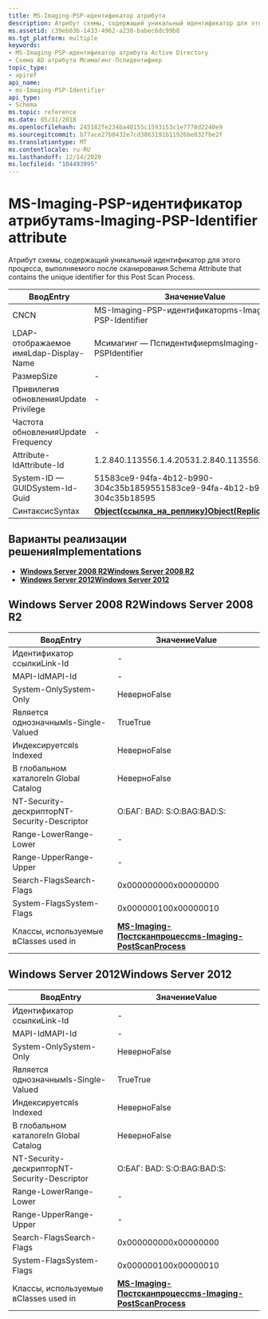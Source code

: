 ```yaml
---
title: MS-Imaging-PSP-идентификатор атрибута
description: Атрибут схемы, содержащий уникальный идентификатор для этого процесса, выполняемого после сканирования.
ms.assetid: c39eb03b-1433-4962-a238-babec6dc99b8
ms.tgt_platform: multiple
keywords:
- MS-Imaging-PSP-идентификатор атрибута Active Directory
- Схема AD атрибута Мсимагинг-Пспидентифиер
topic_type:
- apiref
api_name:
- ms-Imaging-PSP-Identifier
api_type:
- Schema
ms.topic: reference
ms.date: 05/31/2018
ms.openlocfilehash: 245182fe234ba40155c1593153c1e7778d2240e9
ms.sourcegitcommit: b77ace27b0432e7cd3863191b11926be032fbe2f
ms.translationtype: MT
ms.contentlocale: ru-RU
ms.lasthandoff: 12/14/2020
ms.locfileid: "104493995"
---
```

# <a name="ms-imaging-psp-identifier-attribute"></a><span data-ttu-id="36c02-105">MS-Imaging-PSP-идентификатор атрибута</span><span class="sxs-lookup"><span data-stu-id="36c02-105">ms-Imaging-PSP-Identifier attribute</span></span>

<span data-ttu-id="36c02-106">Атрибут схемы, содержащий уникальный идентификатор для этого процесса, выполняемого после сканирования.</span><span class="sxs-lookup"><span data-stu-id="36c02-106">Schema Attribute that contains the unique identifier for this Post Scan Process.</span></span>



| <span data-ttu-id="36c02-107">Ввод</span><span class="sxs-lookup"><span data-stu-id="36c02-107">Entry</span></span> | <span data-ttu-id="36c02-108">Значение</span><span class="sxs-lookup"><span data-stu-id="36c02-108">Value</span></span> |
|-------------------|-------------------------------------------------------|
| <span data-ttu-id="36c02-109">CN</span><span class="sxs-lookup"><span data-stu-id="36c02-109">CN</span></span>                | <span data-ttu-id="36c02-110">MS-Imaging-PSP-идентификатор</span><span class="sxs-lookup"><span data-stu-id="36c02-110">ms-Imaging-PSP-Identifier</span></span>                             |
| <span data-ttu-id="36c02-111">LDAP-отображаемое имя</span><span class="sxs-lookup"><span data-stu-id="36c02-111">Ldap-Display-Name</span></span> | <span data-ttu-id="36c02-112">Мсимагинг — Пспидентифиер</span><span class="sxs-lookup"><span data-stu-id="36c02-112">msImaging-PSPIdentifier</span></span>                               |
| <span data-ttu-id="36c02-113">Размер</span><span class="sxs-lookup"><span data-stu-id="36c02-113">Size</span></span>              | \-                                                    |
| <span data-ttu-id="36c02-114">Привилегия обновления</span><span class="sxs-lookup"><span data-stu-id="36c02-114">Update Privilege</span></span>  | \-                                                    |
| <span data-ttu-id="36c02-115">Частота обновления</span><span class="sxs-lookup"><span data-stu-id="36c02-115">Update Frequency</span></span>  | \-                                                    |
| <span data-ttu-id="36c02-116">Attribute-Id</span><span class="sxs-lookup"><span data-stu-id="36c02-116">Attribute-Id</span></span>      | <span data-ttu-id="36c02-117">1.2.840.113556.1.4.2053</span><span class="sxs-lookup"><span data-stu-id="36c02-117">1.2.840.113556.1.4.2053</span></span>                               |
| <span data-ttu-id="36c02-118">System-ID — GUID</span><span class="sxs-lookup"><span data-stu-id="36c02-118">System-Id-Guid</span></span>    | <span data-ttu-id="36c02-119">51583ce9-94fa-4b12-b990-304c35b18595</span><span class="sxs-lookup"><span data-stu-id="36c02-119">51583ce9-94fa-4b12-b990-304c35b18595</span></span>                  |
| <span data-ttu-id="36c02-120">Синтаксис</span><span class="sxs-lookup"><span data-stu-id="36c02-120">Syntax</span></span>            | [<span data-ttu-id="36c02-121">**Object(ссылка_на_реплику)**</span><span class="sxs-lookup"><span data-stu-id="36c02-121">**Object(Replica-Link)**</span></span>](s-object-replica-link.md) |



## <a name="implementations"></a><span data-ttu-id="36c02-122">Варианты реализации решения</span><span class="sxs-lookup"><span data-stu-id="36c02-122">Implementations</span></span>

-   [<span data-ttu-id="36c02-123">**Windows Server 2008 R2**</span><span class="sxs-lookup"><span data-stu-id="36c02-123">**Windows Server 2008 R2**</span></span>](#windows-server-2008-r2)
-   [<span data-ttu-id="36c02-124">**Windows Server 2012**</span><span class="sxs-lookup"><span data-stu-id="36c02-124">**Windows Server 2012**</span></span>](#windows-server-2012)

## <a name="windows-server-2008-r2"></a><span data-ttu-id="36c02-125">Windows Server 2008 R2</span><span class="sxs-lookup"><span data-stu-id="36c02-125">Windows Server 2008 R2</span></span>



| <span data-ttu-id="36c02-126">Ввод</span><span class="sxs-lookup"><span data-stu-id="36c02-126">Entry</span></span> | <span data-ttu-id="36c02-127">Значение</span><span class="sxs-lookup"><span data-stu-id="36c02-127">Value</span></span> |
|------------------------|------------------------------------------------------------------------------|
| <span data-ttu-id="36c02-128">Идентификатор ссылки</span><span class="sxs-lookup"><span data-stu-id="36c02-128">Link-Id</span></span>                | \-                                                                           |
| <span data-ttu-id="36c02-129">MAPI-Id</span><span class="sxs-lookup"><span data-stu-id="36c02-129">MAPI-Id</span></span>                | \-                                                                           |
| <span data-ttu-id="36c02-130">System-Only</span><span class="sxs-lookup"><span data-stu-id="36c02-130">System-Only</span></span>            | <span data-ttu-id="36c02-131">Неверно</span><span class="sxs-lookup"><span data-stu-id="36c02-131">False</span></span>                                                                        |
| <span data-ttu-id="36c02-132">Является однозначным</span><span class="sxs-lookup"><span data-stu-id="36c02-132">Is-Single-Valued</span></span>       | <span data-ttu-id="36c02-133">True</span><span class="sxs-lookup"><span data-stu-id="36c02-133">True</span></span>                                                                         |
| <span data-ttu-id="36c02-134">Индексируется</span><span class="sxs-lookup"><span data-stu-id="36c02-134">Is Indexed</span></span>             | <span data-ttu-id="36c02-135">Неверно</span><span class="sxs-lookup"><span data-stu-id="36c02-135">False</span></span>                                                                        |
| <span data-ttu-id="36c02-136">В глобальном каталоге</span><span class="sxs-lookup"><span data-stu-id="36c02-136">In Global Catalog</span></span>      | <span data-ttu-id="36c02-137">Неверно</span><span class="sxs-lookup"><span data-stu-id="36c02-137">False</span></span>                                                                        |
| <span data-ttu-id="36c02-138">NT-Security-дескриптор</span><span class="sxs-lookup"><span data-stu-id="36c02-138">NT-Security-Descriptor</span></span> | <span data-ttu-id="36c02-139">О:БАГ: BAD: S:</span><span class="sxs-lookup"><span data-stu-id="36c02-139">O:BAG:BAD:S:</span></span>                                                                 |
| <span data-ttu-id="36c02-140">Range-Lower</span><span class="sxs-lookup"><span data-stu-id="36c02-140">Range-Lower</span></span>            | \-                                                                           |
| <span data-ttu-id="36c02-141">Range-Upper</span><span class="sxs-lookup"><span data-stu-id="36c02-141">Range-Upper</span></span>            | \-                                                                           |
| <span data-ttu-id="36c02-142">Search-Flags</span><span class="sxs-lookup"><span data-stu-id="36c02-142">Search-Flags</span></span>           | <span data-ttu-id="36c02-143">0x00000000</span><span class="sxs-lookup"><span data-stu-id="36c02-143">0x00000000</span></span>                                                                   |
| <span data-ttu-id="36c02-144">System-Flags</span><span class="sxs-lookup"><span data-stu-id="36c02-144">System-Flags</span></span>           | <span data-ttu-id="36c02-145">0x00000010</span><span class="sxs-lookup"><span data-stu-id="36c02-145">0x00000010</span></span>                                                                   |
| <span data-ttu-id="36c02-146">Классы, используемые в</span><span class="sxs-lookup"><span data-stu-id="36c02-146">Classes used in</span></span>        | [<span data-ttu-id="36c02-147">**MS-Imaging-Постсканпроцесс**</span><span class="sxs-lookup"><span data-stu-id="36c02-147">**ms-Imaging-PostScanProcess**</span></span>](c-msimaging-postscanprocess.md)<br/> |



## <a name="windows-server-2012"></a><span data-ttu-id="36c02-148">Windows Server 2012</span><span class="sxs-lookup"><span data-stu-id="36c02-148">Windows Server 2012</span></span>



| <span data-ttu-id="36c02-149">Ввод</span><span class="sxs-lookup"><span data-stu-id="36c02-149">Entry</span></span> | <span data-ttu-id="36c02-150">Значение</span><span class="sxs-lookup"><span data-stu-id="36c02-150">Value</span></span> |
|------------------------|------------------------------------------------------------------------------|
| <span data-ttu-id="36c02-151">Идентификатор ссылки</span><span class="sxs-lookup"><span data-stu-id="36c02-151">Link-Id</span></span>                | \-                                                                           |
| <span data-ttu-id="36c02-152">MAPI-Id</span><span class="sxs-lookup"><span data-stu-id="36c02-152">MAPI-Id</span></span>                | \-                                                                           |
| <span data-ttu-id="36c02-153">System-Only</span><span class="sxs-lookup"><span data-stu-id="36c02-153">System-Only</span></span>            | <span data-ttu-id="36c02-154">Неверно</span><span class="sxs-lookup"><span data-stu-id="36c02-154">False</span></span>                                                                        |
| <span data-ttu-id="36c02-155">Является однозначным</span><span class="sxs-lookup"><span data-stu-id="36c02-155">Is-Single-Valued</span></span>       | <span data-ttu-id="36c02-156">True</span><span class="sxs-lookup"><span data-stu-id="36c02-156">True</span></span>                                                                         |
| <span data-ttu-id="36c02-157">Индексируется</span><span class="sxs-lookup"><span data-stu-id="36c02-157">Is Indexed</span></span>             | <span data-ttu-id="36c02-158">Неверно</span><span class="sxs-lookup"><span data-stu-id="36c02-158">False</span></span>                                                                        |
| <span data-ttu-id="36c02-159">В глобальном каталоге</span><span class="sxs-lookup"><span data-stu-id="36c02-159">In Global Catalog</span></span>      | <span data-ttu-id="36c02-160">Неверно</span><span class="sxs-lookup"><span data-stu-id="36c02-160">False</span></span>                                                                        |
| <span data-ttu-id="36c02-161">NT-Security-дескриптор</span><span class="sxs-lookup"><span data-stu-id="36c02-161">NT-Security-Descriptor</span></span> | <span data-ttu-id="36c02-162">О:БАГ: BAD: S:</span><span class="sxs-lookup"><span data-stu-id="36c02-162">O:BAG:BAD:S:</span></span>                                                                 |
| <span data-ttu-id="36c02-163">Range-Lower</span><span class="sxs-lookup"><span data-stu-id="36c02-163">Range-Lower</span></span>            | \-                                                                           |
| <span data-ttu-id="36c02-164">Range-Upper</span><span class="sxs-lookup"><span data-stu-id="36c02-164">Range-Upper</span></span>            | \-                                                                           |
| <span data-ttu-id="36c02-165">Search-Flags</span><span class="sxs-lookup"><span data-stu-id="36c02-165">Search-Flags</span></span>           | <span data-ttu-id="36c02-166">0x00000000</span><span class="sxs-lookup"><span data-stu-id="36c02-166">0x00000000</span></span>                                                                   |
| <span data-ttu-id="36c02-167">System-Flags</span><span class="sxs-lookup"><span data-stu-id="36c02-167">System-Flags</span></span>           | <span data-ttu-id="36c02-168">0x00000010</span><span class="sxs-lookup"><span data-stu-id="36c02-168">0x00000010</span></span>                                                                   |
| <span data-ttu-id="36c02-169">Классы, используемые в</span><span class="sxs-lookup"><span data-stu-id="36c02-169">Classes used in</span></span>        | [<span data-ttu-id="36c02-170">**MS-Imaging-Постсканпроцесс**</span><span class="sxs-lookup"><span data-stu-id="36c02-170">**ms-Imaging-PostScanProcess**</span></span>](c-msimaging-postscanprocess.md)<br/> |



 

 





